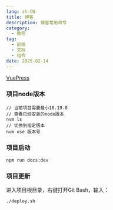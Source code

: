 ```yaml
---
lang: zh-CN
title: 博客
description: 博客常用命令
category:
  - 教程
tag:
  - 前端
  - 文档
  - 指令
date: 2025-02-14
---
```

[VuePress](https://v2.vuepress.vuejs.org/zh/)

### 项目node版本

```
// 当前项目需要最小18.19.0
// 查看已经安装的node版本
nvm ls
// 切换到指定版本
nvm use 版本号
```

### 项目启动

  ```
  npm run docs:dev
  ```

### 项目更新

  进入项目根目录，右键打开Git Bash，输入：

  ```
  ./deploy.sh
  ```

  